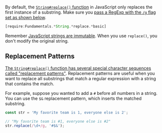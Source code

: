 By default, the [`String#replace()` function](https://developer.mozilla.org/en-US/docs/Web/JavaScript/Reference/Global_Objects/String/replace) in JavaScript only replaces the first instance of a substring. Make sure you [pass a RegExp with the `/g` flag set as shown below](http://2ality.com/2013/08/regexp-g.html).

```javascript
[require:Fundamentals.*String.*replace.*basic]
```

Remember [JavaScript strings are immutable](https://www.sitepoint.com/immutability-javascript/). When you use `replace()`, you don't modify the original string.

Replacement Patterns
-----------------------------

[The `String#replace()` function has several special character sequences called "replacement patterns"](https://developer.mozilla.org/en-US/docs/Web/JavaScript/Reference/Global_Objects/String/replace#Specifying_a_string_as_a_parameter). Replacement patterns are useful when you want to replace all substrings that match a regular expression with a string that contains the match.

For example, suppose you wanted to add a `#` before all numbers in a string. You can use the `$&` replacement pattern, which inserts the matched substring.

```javascript
const str = 'My favorite team is 1, everyone else is 2';

// "My favorite team is #1, everyone else is #2"
str.replace(/\d+/g, '#$&');
```
